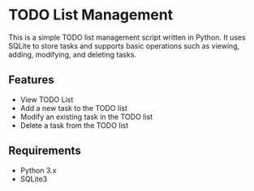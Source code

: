# TODO List Management

This is a simple TODO list management script written in Python. It uses SQLite to store tasks and supports basic operations such as viewing, adding, modifying, and deleting tasks.

## Features

- View TODO List
- Add a new task to the TODO list
- Modify an existing task in the TODO list
- Delete a task from the TODO list

## Requirements

- Python 3.x
- SQLite3
